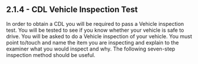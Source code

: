 ## 2.1.4 - CDL Vehicle Inspection Test
In order to obtain a CDL you will be required to pass a Vehicle inspection test. You will be tested to see if you know whether your vehicle is safe to drive. You will be asked to do a Vehicle inspection of your vehicle. You must point to/touch and name the item you are inspecting and explain to the examiner what you would inspect and why. The following seven-step inspection method should be useful.